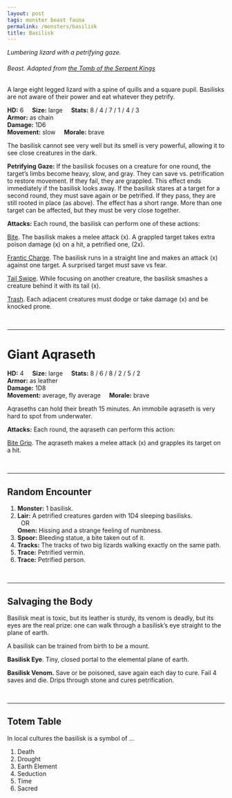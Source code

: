 ```yaml
---
layout: post
tags: monster beast fauna
permalink: /monsters/basilisk
title: Basilisk
---
```


*Lumbering lizard with a petrifying gaze.*

###### Beast. Adapted from [the Tomb of the Serpent Kings](https://coinsandscrolls.blogspot.com/2017/06/osr-tomb-of-serpent-kings-megapost.html)

A large eight legged lizard with a spine of quills and a square pupil. Basilisks are not aware of their power and eat whatever they petrify.

**HD:** 6  &nbsp; &nbsp;  **Size:** large &nbsp; &nbsp; **Stats:** 8 / 4 / 7 / 1 / 4 / 3  <br>
**Armor:** as chain <br>
**Damage:** 1D6 <br>
**Movement:** slow &nbsp; &nbsp; **Morale:** brave <br>

The basilisk cannot see very well but its smell is very powerful, allowing it to see close creatures in the dark.

**Petrifying Gaze:** If the basilisk focuses on a creature for one round, the target’s limbs become heavy, slow, and gray. They can save vs. petrification to restore movement. If they fail, they are grappled. This effect ends immediately if the basilisk looks away. If the basilisk stares at a target for a second round, they must save again or be petrified. If they pass, they are still rooted in place (as above). The effect has a short range. More than one target can be affected, but they must be very close together.

**Attacks:** Each round, the basilisk can perform one of these actions:

<ins>Bite</ins>. The basilisk makes a melee attack (x). A grappled target takes extra poison damage (x) on a hit, a petrified one, (2x).

<ins>Frantic Charge</ins>. The basilisk runs in a straight line and makes an attack (x) against one target. A surprised target must save vs fear. 

<ins>Tail Swipe</ins>. While focusing on another creature, the basilisk smashes a creature behind it with its tail (x).

<ins>Trash</ins>. Each adjacent creatures must dodge or take damage (x) and be knocked prone.

<br>

---

# Giant Aqraseth

**HD:** 4  &nbsp; &nbsp;  **Size:** large &nbsp; &nbsp; **Stats:** 8 / 6 / 8 / 2 / 5 / 2  <br>
**Armor:** as leather <br>
**Damage:** 1D8 <br>
**Movement:** average, fly average &nbsp; &nbsp; **Morale:** brave <br>

Aqraseths can hold their breath 15 minutes. An immobile aqraseth is very hard to spot from underwater.

**Attacks:** Each round, the aqraseth can perform this action:

<ins>Bite Grip</ins>. The aqraseth makes a melee attack (x) and grapples its target on a hit.

<br>

---

## Random Encounter

1. **Monster:** 1 basilisk.
1. **Lair:** A petrified creatures garden with 1D4 sleeping basilisks. <br>	&nbsp; OR <br>	**Omen:** Hissing and a strange feeling of numbness.
1. **Spoor:** Bleeding statue, a bite taken out of it.
1. **Tracks:** The tracks of two big lizards walking exactly on the same path.
1. **Trace:** Petrified vermin. 
1. **Trace:** Petrified person.

<br>

---

## Salvaging the Body

Basilisk meat is toxic, but its leather is sturdy, its venom is deadly, but its eyes are the real prize: one can walk through a basilisk’s eye straight to the plane of earth.

A basilisk can be trained from birth to be a mount.

<span class="alchemy">**Basilisk Eye**. Tiny, closed portal to the elemental plane of earth.</span>

<span class="alchemy">**Basilisk Venom.** Save or be poisoned, save again each day to cure. Fail 4 saves and die. Drips through stone and cures petrification.</span>

<br>

---

## Totem Table

In local cultures the basilisk is a symbol of ...

1. Death
1. Drought
1. Earth Element
1. Seduction
1. Time
1. Sacred 

